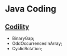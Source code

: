 # Java Coding

## [Codility](https://www.codility.com/)

* BinaryGap;
* OddOccurrencesInArray;
* CyclicRotation;
